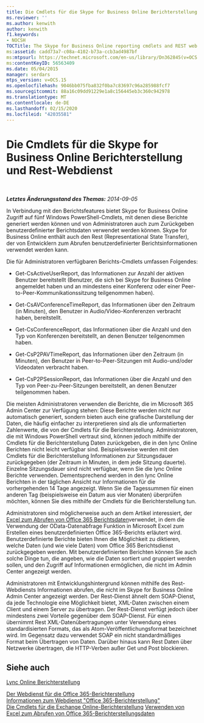 ```yaml
---
title: Die Cmdlets für die Skype for Business Online Berichterstellung und Rest-Webdienst
ms.reviewer: ''
ms.author: kenwith
author: kenwith
f1.keywords:
- NOCSH
TOCTitle: The Skype for Business Online reporting cmdlets and REST web service
ms:assetid: cadd73a7-c08a-4102-b73a-ccb3ad4987bf
ms:mtpsurl: https://technet.microsoft.com/en-us/library/Dn362845(v=OCS.15)
ms:contentKeyID: 56563409
ms.date: 05/04/2015
manager: serdars
mtps_version: v=OCS.15
ms.openlocfilehash: 9046bb075fba832f0ba7c83697c96a285988fcf7
ms.sourcegitcommit: 88a16c09dd91229e1a8c156445eb3c360c942978
ms.translationtype: MT
ms.contentlocale: de-DE
ms.lasthandoff: 02/15/2020
ms.locfileid: "42035581"
---
```

<div data-xmlns="http://www.w3.org/1999/xhtml">

<div class="topic" data-xmlns="http://www.w3.org/1999/xhtml" data-msxsl="urn:schemas-microsoft-com:xslt" data-cs="http://msdn.microsoft.com/">

<div data-asp="http://msdn2.microsoft.com/asp">

# <a name="the-skype-for-business-online-reporting-cmdlets-and-rest-web-service"></a>Die Cmdlets für die Skype for Business Online Berichterstellung und Rest-Webdienst

</div>

<div id="mainSection">

<div id="mainBody">

<span> </span>

_**Letztes Änderungsstand des Themas:** 2014-09-05_

In Verbindung mit den Berichtsfeatures bietet Skype for Business Online Zugriff auf fünf Windows PowerShell-Cmdlets, mit denen diese Berichte generiert werden können und von Administratoren auch zum Zurückgeben benutzerdefinierter Berichtsdaten verwendet werden können. Skype for Business Online enthält auch den Rest (Representational State Transfer), der von Entwicklern zum Abrufen benutzerdefinierter Berichtsinformationen verwendet werden kann.

Die für Administratoren verfügbaren Berichts-Cmdlets umfassen Folgendes:

  - Get-CsActiveUserReport, das Informationen zur Anzahl der aktiven Benutzer bereitstellt (Benutzer, die sich bei Skype for Business Online angemeldet haben und an mindestens einer Konferenz oder einer Peer-to-Peer-Kommunikationssitzung teilgenommen haben).

  - Get-CsAVConferenceTimeReport, das Informationen über den Zeitraum (in Minuten), den Benutzer in Audio/Video-Konferenzen verbracht haben, bereitstellt.

  - Get-CsConferenceReport, das Informationen über die Anzahl und den Typ von Konferenzen bereitstellt, an denen Benutzer teilgenommen haben.

  - Get-CsP2PAVTimeReport, das Informationen über den Zeitraum (in Minuten), den Benutzer in Peer-to-Peer-Sitzungen mit Audio-und/oder Videodaten verbracht haben.

  - Get-CsP2PSessionReport, das Informationen über die Anzahl und den Typ von Peer-zu-Peer-Sitzungen bereitstellt, an denen Benutzer teilgenommen haben.

Die meisten Administratoren verwenden die Berichte, die im Microsoft 365 Admin Center zur Verfügung stehen: Diese Berichte werden nicht nur automatisch generiert, sondern bieten auch eine grafische Darstellung der Daten, die häufig einfacher zu interpretieren sind als die unformatierten Zahlenwerte, die von der Cmdlets für die Berichterstellung. Administratoren, die mit Windows PowerShell vertraut sind, können jedoch mithilfe der Cmdlets für die Berichterstellung Daten zurückgeben, die in den lync Online Berichten nicht leicht verfügbar sind. Beispielsweise werden mit den Cmdlets für die Berichterstellung Informationen zur Sitzungsdauer zurückgegeben (der Zeitraum in Minuten, in dem jede Sitzung dauerte). Einzelne Sitzungsdauer sind nicht verfügbar, wenn Sie die lync Online Berichte verwenden. Dementsprechend werden in den lync Online Berichten in der täglichen Ansicht nur Informationen für die vorhergehenden 14 Tage angezeigt. Wenn Sie die Tagessummen für einen anderen Tag (beispielsweise ein Datum aus vier Monaten) überprüfen möchten, können Sie dies mithilfe der Cmdlets für die Berichterstellung tun.

Administratoren sind möglicherweise auch an dem Artikel interessiert, der [Excel zum Abrufen von Office 365 Berichtsdaten](http://msdn.microsoft.com/library/dn781442.aspx)verwendet, in dem die Verwendung der OData-Datenabfrage Funktion in Microsoft Excel zum Erstellen eines benutzerdefinierten Office 365-Berichts erläutert wird. Benutzerdefinierte Berichte bieten Ihnen die Möglichkeit zu diktieren, welche Daten (und wie viele Daten) vom Office 365 Berichtsdienst zurückgegeben werden. Mit benutzerdefinierten Berichten können Sie auch solche Dinge tun, die angeben, wie die Daten sortiert und gruppiert werden sollen, und den Zugriff auf Informationen ermöglichen, die nicht im Admin Center angezeigt werden.

Administratoren mit Entwicklungshintergrund können mithilfe des Rest-Webdiensts Informationen abrufen, die nicht im Skype for Business Online Admin Center angezeigt werden. Der Rest-Dienst ähnelt dem SOAP-Dienst, da jede Technologie eine Möglichkeit bietet, XML-Daten zwischen einem Client und einem Server zu übertragen. Der Rest-Dienst verfügt jedoch über mindestens zwei Vorteile gegenüber dem SOAP-Dienst. Für einen übernimmt Rest XML-Datenübertragungen unter Verwendung eines standardisierten Formats, das als Atom-Veröffentlichungsformat bezeichnet wird. Im Gegensatz dazu verwendet SOAP ein nicht standardmäßiges Format beim Übertragen von Daten. Darüber hinaus kann Rest Daten über Netzwerke übertragen, die HTTP-Verben außer Get und Post blockieren.

<div>

## <a name="see-also"></a>Siehe auch


[Lync Online Berichterstellung](https://technet.microsoft.com/library/dn362827\(v=ocs.15\))  


[Der Webdienst für die Office 365-Berichterstellung](http://msdn.microsoft.com/library/office/jj984325.aspx)  
[Informationen zum Webdienst "Office 365-Berichterstellung"](http://msdn.microsoft.com/library/office/jj984321.aspx)  
[Die Cmdlets für die Exchange Online-Berichterstellung](http://technet.microsoft.com/library/jj200780\(v=exchg.150\).aspx)  
[Verwenden von Excel zum Abrufen von Office 365-Berichterstellungsdaten](http://msdn.microsoft.com/library/dn781442.aspx)  
  

</div>

</div>

<span> </span>

</div>

</div>

</div>

